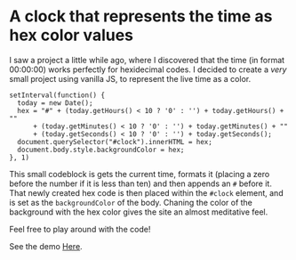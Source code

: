 # A clock that represents the time as hex color values
I saw a project a little while ago, where I discovered that the time (in format 00:00:00) works perfectly for hexidecimal codes. I decided to create a <i>very</i> small project using vanilla JS, to represent the live time as a color. 

<pre>
<code>setInterval(function() {
  today = new Date();
  hex = "#" + (today.getHours() < 10 ? '0' : '') + today.getHours() + "" 
      + (today.getMinutes() < 10 ? '0' : '') + today.getMinutes() + "" 
      + (today.getSeconds() < 10 ? '0' : '') + today.getSeconds();
  document.querySelector("#clock").innerHTML = hex;
  document.body.style.backgroundColor = hex;
}, 1)</code>
</pre>

This small codeblock is gets the current time, formats it (placing a zero before the number if it is less than ten) and then appends an <code>#</code> before it. That newly created hex code is then placed within the <code>#clock</code> element, and is set as the <code>backgroundColor</code> of the body. Chaning the color of the background with the hex color gives the site an almost meditative feel. 

Feel free to play around with the code!

See the demo <a href="https://jamelhammoud.com/projects/hextime/">Here</a>.
